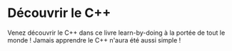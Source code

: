 # Découvrir le C++
Venez découvrir le C++ dans ce livre learn-by-doing à la portée de tout le monde ! Jamais apprendre le C++ n'aura été aussi simple !

<!--

> **Info** Info


> **Note** Note


> **Tag** Tag


> **Comment** Comment


> **Hint** Hint


> **Success** Success


> **Warning** Warning


> **Danger** Danger


> **Quote** Quote

-->
